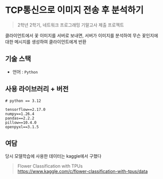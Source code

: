 # TCP통신으로 이미지 전송 후 분석하기
> 2학년 2학기, 네트워크 프로그래밍 기말고사 제출 프로젝트

클라이언트에서 꽃 이미지를 서버로 보내면, 서버가 이미지를 분석하여 무슨 꽃인지에 대한 메시지를 생성하여 클라이언트에게 반환

## 기술 스택
- 언어 : `Python`

## 사용 라이브러리 + 버전
```
# python == 3.12

tensorflow==2.17.0
numpy==1.26.4
pandas==2.2.2
pillow==10.4.0
openpyxl==3.1.5
```

## 여담

당시 모델학습에 사용한 데이터는 kaggle에서 구했다

> Flower Classification with TPUs  
> https://www.kaggle.com/c/flower-classification-with-tpus/data
